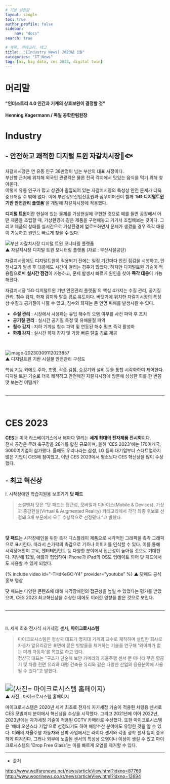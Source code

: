 ```yaml
---
# 기본 설정값
layout: single
toc: true
author_profile: false
sidebar:
    nav: "docs"
search: true

# 제목, 카테고리, 태그
title:  "[Industry News] 2023년 1월"
categories: "IT_News"
tag: [ai, big data, ces 2023, digital twin]
---
```


# 머리말
<div class="notice--success">
<h4>"인더스트리 4.0 인간과 기계의 상호보완이 결정할 것"<br/><br/>
Henning Kagermann / 독일 공학한림원장</h4>
</div>


# Industry
## - 안전하고 쾌적한 디지털 트윈 자갈치시장🦑🐟

자갈치시장은 연 유동 인구 38만명이 넘는 부산의 대표 시장이다.<br/>
부산항 근처에 위치해 외국인 관광객은 물론 전국 각지에서 맛있는 음식을 먹기 위해 찾아온다.
<br/>이렇게 유동 인구가 많고 상권이 밀집되어 있는 자갈치시장의 특성상 안전 문제가 더욱 중요해질 수 밖에 없다. 
이에 부산정보산업진흥원과 삼우이머션이 함께 '**5G·디지털트윈 기반 안전관리 플랫폼**'을 개발해 자갈치시장에 적용했다.

**디지털 트윈**이란 현실에 있는 물체를 가상현실에 구현한 것으로 예를 들면 공장에서 어떤 제품을 조립할 때, 가상환경에 같은 제품을 구현해놓고 거기서 조립해보는 것이다. 
그리고 제품의 상태를 실시간으로 가상환경에 업로드하면서 문제가 생겼을 경우 즉각 대응이 가능하고 원인도 빠르게 찾을 수 있다.

![부산 자갈치시장 디지털 트윈 모니터링 플랫폼](https://img3.yna.co.kr/etc/inner/KR/2022/12/19/AKR20221219035500051_01_i_P4.jpg)
<br/>▲ 자갈치시장 디지털 트윈 모니터링 플랫폼 (자료 : 부산시설공단)<br/>

자갈치시장에도 디지털트윈이 적용되기 전에는 일정 기간마다 안전 점검을 시행하고, 안전사고가 발생 후 대응에도 시간이 걸리는 경우가 많았다. 
하지만 디지털트윈 기술이 적용됨으로써 **실시간 점검**이 가능하고, 문제 발생시 빠르게 원인을 찾아 **즉각 대응**이 가능해졌다.

자갈치시장 '5G·디지털트윈 기반 안전관리 플랫폼'의 핵심 4가지는 수질 관리, 공기질 관리, 침수 감지, 화재 감지와 탈출 경로 유도이다.
바닷가에 위치한 자갈치시장의 특성상 수질과 공기질이 나쁠 수 있고, 침수와 화재는 큰 인명 피해를 발생시킬 수 있다.

- **수질 관리** : 시장에서 사용하는 유입 해수의 오염 여부를 사전 파악 후 조치<br/>
- **공기질 관리** : 실시간 공기질 측정 및 유해물질 파악<br/>
- **침수 감지** : 지하 기계실 침수 파악 및 연동된 해수 펌프 즉각 활성화<br/>
- **화재 감지** : 실시간 화재 감지 및 가장 빠른 탈출 경로 제공
<br/>

![image-20230309112023857]({{site.url}}\images\2023-02-26-industry_news_202301\image-20230309112023857.png)
<br/>▲ 디지털트윈 기반 시설물 안전관리 구성도
<br/>

핵심 기능 외에도 주차, 조명, 각종 검침, 승강기와 설비 등을 통합 시각화하여 제어한다.<br/>
디지털 트윈 기술로 더욱 쾌적하고 안전해진 자갈치시장에 방문해 싱싱한 회를 한 번쯤 맛 보는건 어떨까?
<br/><br/>
<hr/>
<br/>

# CES 2023

**CES**는 미국 라스베이거스에서 해마다 열리는 **세계 최대의 전자제품 전시회**이다.<BR/> 전시 공간은 무려 축구장을 26개를 합친 규모이며, 올해 'CES 2023'에는 170여개국, 3000여기업이 참가했다. 올해도 우리나라는 삼성, LG 등의 대기업부터 스타트업까지 많은 기업이 CES에 참여했고, 이번 CES 2023에서 평소보다 CES 혁신상을 많이 수상했다.
<BR/>

## - 최고 혁신상 <br/>

Ⅰ. 시작장애인 학습지원용 보조기기 **닷 패드**<br/>

>소셜벤처 닷은 “닷 패드는 접근성, 모바일과 디바이스(Mobile & Devices), 가상과 증강현실(Virtual & Augmented Reality) 카테고리에서 각각 최종 후보로 선정돼 3개 부문에서 모두 수상작으로 선정됐다.”고 밝혔다.
<br/>

**닷 패드**는 시각장애인을 위한 촉각 디스플레이 제품으로 시각적인 그래픽을 촉각 그래픽으로 표시한다. 따라서 손가락의 촉감으로 기호나 이미지를 인식할 수 있다.
이를 통해 시각장애인이 교육, 엔터테인먼트 등 다양한 분야에서 접근성이 높아질 것으로 기대한다. 지난해 12월, 애플과 협업하여 iPhone과 iPad의 OS도 업데이트 되어 닷 패드에서도 사용할 수 있게 되었다.<BR/>

{% include video id="-THdKeGC-Y4" provider="youtube" %}
▲ 닷패드 공식 홍보 영상
<br/>

닷 패드는 다양한 콘텐츠에 대해 시각장애인의 접근성을 높일 수 있었다는 평가를 받았으며, CES 2023 최고혁신상을 수상한 데에도 이러한 영향을 받은 것으로 보인다.
<br/><br/>
<hr/>
<br/>

Ⅱ. 세계 최초 전자식 자가세정 센서, **마이크로시스템**
<br/>

>마이크로시스템은 정상국 대표가 명지대 기계과 교수로 재직하며 설립한 회사로 자동차 앞유리같은 표면에 묻은 빗방울을 제거하는 기술을 연구해 '와이퍼가 없는 미래 자동차'를 목표로 하고 있다.<br/> 정상국 대표는 "구조가 단순해 보안 카메라와 자율주행 센서 뿐 아니라 무인 항공기 및 차량 전면 유리와 대형 건축용 유리와 같은 다양한 산업의 응용분야에 사용될 수 있다"고 말했다.
<br/>

<img src="https://cdn.woorinews.co.kr/news/photo/202206/12694_12966_257.png" alt="(사진= 마이크로시스템 홈페이지)" style="zoom:150%;" />
<br/>▲ 사진 : 마이크로시스템 홈페이지
<br/>

마이크로시스템은 2020년 세계 최초로 전자식 자가세정 기술이 적용된 차량용 센서로 CES 모빌리티 분야에서 혁신상을 수상을 시작했다. 그리고 2021년에 이어 2022년, 2023년에는 자가세정 기술이 적용된 CCTV 카메라로 수상했다. 또한 마이크로시스템은 '예비 오션스타 기업'으로 선정되기도 하여 해양수산 분야에도 유망한 것을 알 수 있다.
미래의 자율주행 자동차와 선박 사업에서는 라이다 센서와 각종 광학 센서 등이 중요하게 여겨진다. 그러나 외부에 노출된 센서의 특성상 오염이나 이상이 생길 수 있고 마이크로시스템의 'Drop Free Glass'는 이를 빠르게 오염을 제거할 수 있다.

<hr/>

- 출처

http://www.welfarenews.net/news/articleView.html?idxno=87769
http://www.woorinews.co.kr/news/articleView.html?idxno=12694